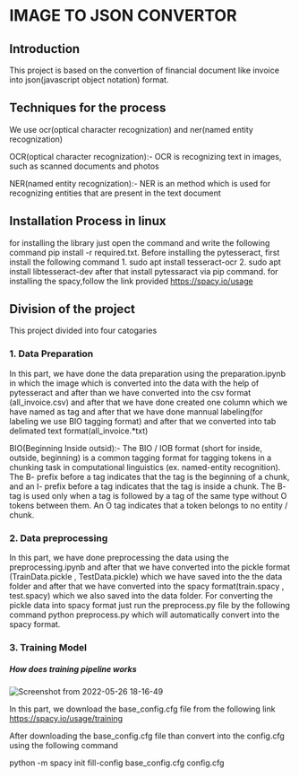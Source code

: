 # IMAGE TO JSON CONVERTOR

## Introduction

This project is based on the convertion of financial document like invoice into json(javascript object notation) format.

## Techniques for the process

We use ocr(optical character recognization) and ner(named entity recognization)

OCR(optical character recognization):- OCR is recognizing text in images, such as scanned documents and photos

NER(named entity recognization):- NER is an method which is used for recognizing entities that are present in the text document

## Installation Process in linux

for installing the library just open the command and write the following command pip install -r required.txt. Before installing the pytesseract, first install the following command 1. sudo apt install tesseract-ocr 2. sudo apt install libtesseract-dev after that install pytessaract via pip command.
for installing the spacy,follow the link provided https://spacy.io/usage


## Division of the project

This project divided into four catogaries

### 1. Data Preparation 
In this part, we have done the data preparation using the preparation.ipynb in which the image which is converted into the data with the help of pytesseract and after than we have converted into the csv format (all_invoice.csv) and after that we have done created one column which we have named as tag and after that we have done mannual labeling(for labeling we use BIO tagging format) and after that we converted into tab delimated text format(all_invoice.*txt)

BIO(Beginning Inside outsid):- The BIO / IOB format (short for inside, outside, beginning) is a common tagging format for tagging tokens in a chunking task in computational linguistics (ex. named-entity recognition). The B- prefix before a tag indicates that the tag is the beginning of a chunk, and an I- prefix before a tag indicates that the tag is inside a chunk. The B- tag is used only when a tag is followed by a tag of the same type without O tokens between them. An O tag indicates that a token belongs to no entity / chunk.

### 2. Data preprocessing

In this part, we have done preprocessing the data using the preprocessing.ipynb and after that we have converted into the pickle format  (TrainData.pickle , TestData.pickle) which we have saved into the the data folder and after that we have converted into the spacy format(train.spacy , test.spacy) which we also saved into the data folder. For converting the pickle data into spacy format just run the preprocess.py file by the following command python preprocess.py which will automatically convert into the spacy format.

### 3. Training Model
##### How does training pipeline works
![Screenshot from 2022-05-26 18-16-49](https://user-images.githubusercontent.com/37176796/170490739-6bceb675-770e-44bf-a371-9e4fa92b3d98.png)


In this part, we download the base_config.cfg file from the following link https://spacy.io/usage/training

After downloading the base_config.cfg file than convert into the config.cfg using the following command    

python -m spacy init fill-config base_config.cfg config.cfg
